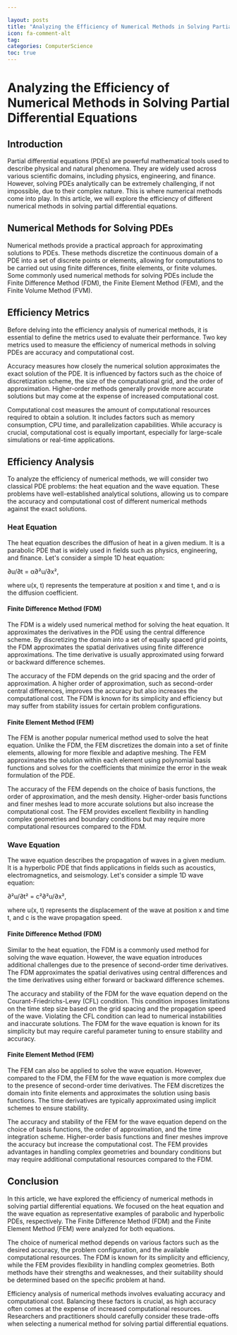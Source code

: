 ```yaml
---

layout: posts
title: "Analyzing the Efficiency of Numerical Methods in Solving Partial Differential Equations"
icon: fa-comment-alt
tag:      
categories: ComputerScience
toc: true
---
```




# Analyzing the Efficiency of Numerical Methods in Solving Partial Differential Equations

## Introduction

Partial differential equations (PDEs) are powerful mathematical tools used to describe physical and natural phenomena. They are widely used across various scientific domains, including physics, engineering, and finance. However, solving PDEs analytically can be extremely challenging, if not impossible, due to their complex nature. This is where numerical methods come into play. In this article, we will explore the efficiency of different numerical methods in solving partial differential equations.

## Numerical Methods for Solving PDEs

Numerical methods provide a practical approach for approximating solutions to PDEs. These methods discretize the continuous domain of a PDE into a set of discrete points or elements, allowing for computations to be carried out using finite differences, finite elements, or finite volumes. Some commonly used numerical methods for solving PDEs include the Finite Difference Method (FDM), the Finite Element Method (FEM), and the Finite Volume Method (FVM).

## Efficiency Metrics

Before delving into the efficiency analysis of numerical methods, it is essential to define the metrics used to evaluate their performance. Two key metrics used to measure the efficiency of numerical methods in solving PDEs are accuracy and computational cost.

Accuracy measures how closely the numerical solution approximates the exact solution of the PDE. It is influenced by factors such as the choice of discretization scheme, the size of the computational grid, and the order of approximation. Higher-order methods generally provide more accurate solutions but may come at the expense of increased computational cost.

Computational cost measures the amount of computational resources required to obtain a solution. It includes factors such as memory consumption, CPU time, and parallelization capabilities. While accuracy is crucial, computational cost is equally important, especially for large-scale simulations or real-time applications.

## Efficiency Analysis

To analyze the efficiency of numerical methods, we will consider two classical PDE problems: the heat equation and the wave equation. These problems have well-established analytical solutions, allowing us to compare the accuracy and computational cost of different numerical methods against the exact solutions.

### Heat Equation

The heat equation describes the diffusion of heat in a given medium. It is a parabolic PDE that is widely used in fields such as physics, engineering, and finance. Let's consider a simple 1D heat equation:

∂u/∂t = α∂²u/∂x²,

where u(x, t) represents the temperature at position x and time t, and α is the diffusion coefficient.

#### Finite Difference Method (FDM)

The FDM is a widely used numerical method for solving the heat equation. It approximates the derivatives in the PDE using the central difference scheme. By discretizing the domain into a set of equally spaced grid points, the FDM approximates the spatial derivatives using finite difference approximations. The time derivative is usually approximated using forward or backward difference schemes.

The accuracy of the FDM depends on the grid spacing and the order of approximation. A higher order of approximation, such as second-order central differences, improves the accuracy but also increases the computational cost. The FDM is known for its simplicity and efficiency but may suffer from stability issues for certain problem configurations.

#### Finite Element Method (FEM)

The FEM is another popular numerical method used to solve the heat equation. Unlike the FDM, the FEM discretizes the domain into a set of finite elements, allowing for more flexible and adaptive meshing. The FEM approximates the solution within each element using polynomial basis functions and solves for the coefficients that minimize the error in the weak formulation of the PDE.

The accuracy of the FEM depends on the choice of basis functions, the order of approximation, and the mesh density. Higher-order basis functions and finer meshes lead to more accurate solutions but also increase the computational cost. The FEM provides excellent flexibility in handling complex geometries and boundary conditions but may require more computational resources compared to the FDM.

### Wave Equation

The wave equation describes the propagation of waves in a given medium. It is a hyperbolic PDE that finds applications in fields such as acoustics, electromagnetics, and seismology. Let's consider a simple 1D wave equation:

∂²u/∂t² = c²∂²u/∂x²,

where u(x, t) represents the displacement of the wave at position x and time t, and c is the wave propagation speed.

#### Finite Difference Method (FDM)

Similar to the heat equation, the FDM is a commonly used method for solving the wave equation. However, the wave equation introduces additional challenges due to the presence of second-order time derivatives. The FDM approximates the spatial derivatives using central differences and the time derivatives using either forward or backward difference schemes.

The accuracy and stability of the FDM for the wave equation depend on the Courant-Friedrichs-Lewy (CFL) condition. This condition imposes limitations on the time step size based on the grid spacing and the propagation speed of the wave. Violating the CFL condition can lead to numerical instabilities and inaccurate solutions. The FDM for the wave equation is known for its simplicity but may require careful parameter tuning to ensure stability and accuracy.

#### Finite Element Method (FEM)

The FEM can also be applied to solve the wave equation. However, compared to the FDM, the FEM for the wave equation is more complex due to the presence of second-order time derivatives. The FEM discretizes the domain into finite elements and approximates the solution using basis functions. The time derivatives are typically approximated using implicit schemes to ensure stability.

The accuracy and stability of the FEM for the wave equation depend on the choice of basis functions, the order of approximation, and the time integration scheme. Higher-order basis functions and finer meshes improve the accuracy but increase the computational cost. The FEM provides advantages in handling complex geometries and boundary conditions but may require additional computational resources compared to the FDM.

## Conclusion

In this article, we have explored the efficiency of numerical methods in solving partial differential equations. We focused on the heat equation and the wave equation as representative examples of parabolic and hyperbolic PDEs, respectively. The Finite Difference Method (FDM) and the Finite Element Method (FEM) were analyzed for both equations.

The choice of numerical method depends on various factors such as the desired accuracy, the problem configuration, and the available computational resources. The FDM is known for its simplicity and efficiency, while the FEM provides flexibility in handling complex geometries. Both methods have their strengths and weaknesses, and their suitability should be determined based on the specific problem at hand.

Efficiency analysis of numerical methods involves evaluating accuracy and computational cost. Balancing these factors is crucial, as high accuracy often comes at the expense of increased computational resources. Researchers and practitioners should carefully consider these trade-offs when selecting a numerical method for solving partial differential equations.